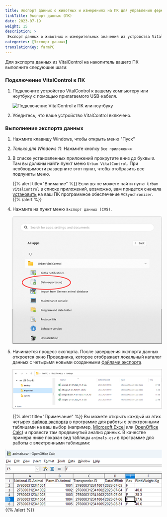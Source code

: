 ```yaml
---
title: Экспорт данных о животных и измерениях на ПК для управления фермой
linkTitle: Экспорт данных (ПК)
date: 2023-07-19
weight: 15
description: >
 Экспорт данных о животных и измерительных значений из устройства VitalControl в несколько файлов CVS
categories: [Экспорт данных]
translationKey: farmPC
---
```

Для экспорта данных из VitalControl на накопитель вашего ПК выполните следующие шаги:

### Подключение VitalControl к ПК

1. Подключите устройство VitalControl к вашему компьютеру или ноутбуку с помощью прилагаемого USB-кабеля.

   ![Подключение VitalControl к ПК или ноутбуку](/images/synchronisation/connect-to-pc.svg "Подключение VitalControl к ПК")

1. Убедитесь, что ваше устройство VitalControl включено.

### Выполнение экспорта данных

1. Нажмите клавишу Windows, чтобы открыть меню "Пуск"

1. *Только для Windows 11*: Нажмите кнопку `Все приложения`

1. В списке установленных приложений прокрутите вниз до буквы `U`. Там вы должны найти пункт меню `Urban VitalControl`. При необходимости разверните этот пункт, чтобы отобразить все подпункты меню.

   {{% alert title="Внимание" %}}
Если вы не можете найти пункт `Urban VitalControl` в списке приложений, возможно, вам придется сначала [установить](../vcsynchronizer/installation/) на ваш ПК программное обеспечение `VCSynchronizer`.
   {{% /alert %}}

1. Нажмите на пункт меню `Экспорт данных (CVS)`.

   ![Меню "Пуск" Windows, пункт меню для Urban VitalControl (VCSynchronizer)](../vcsynchronizer/images/data-export/data-export.png "Меню 'Пуск' Windows, VitalControl")

1. Начинается процесс экспорта. После завершения экспорта данных откроется окно Проводника, которое отображает локальный каталог данных с четырьмя новыми созданными [файлами экспорта](../../data-export/export-files/).

   ![Локальный каталог данных с файлами экспорта](../../data-export/images/export-files.png "Файлы экспорта, локально сохраненные")

   {{% alert title="Примечание" %}}
  Вы можете открыть каждый из этих четырех [файлов экспорта](../../data-export/export-files/) в программе для работы с электронными таблицами на ваш выбор (например, [Microsoft Excel](https://products.office.com/excel) или [OpenOffice Calc](https://www.openoffice.org/)) и провести там продвинутый анализ данных. В качестве примера ниже показан вид таблицы `animals.csv` в программе для работы с электронными таблицами:

![Таблица экспортированных данных о животных, открытая в программе для работы с электронными таблицами](../../data-export/images/animals.png "Программа для работы с электронными таблицами с данными о животных")
{{% /alert %}}
